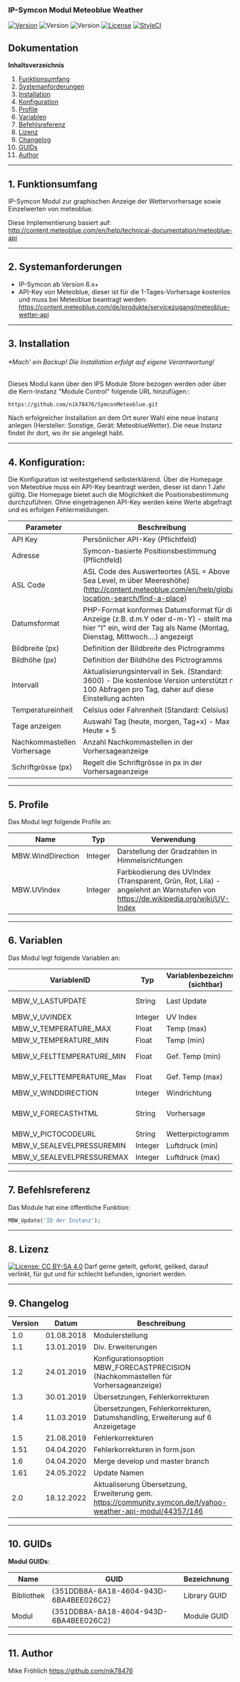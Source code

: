 ### IP-Symcon Modul Meteoblue Weather

[![Version](https://img.shields.io/badge/Symcon_Version-5.0-red.svg)](https://www.symcon.de/service/dokumentation/entwicklerbereich/sdk-tools/sdk-php/)
![Version](https://img.shields.io/badge/Modul_Version-1.0-blue.svg)
![Version](https://img.shields.io/badge/Code-PHP-blue.svg)
[![License](https://img.shields.io/badge/License-CC%20BY--NC--SA%204.0-green.svg)](https://creativecommons.org/licenses/by-nc-sa/4.0/)
[![StyleCI](https://github.styleci.io/repos/136796530/shield?branch=master)](https://github.styleci.io/repos/136796530)

## Dokumentation

**Inhaltsverzeichnis**

1. [Funktionsumfang](#1-funktionsumfang) 
2. [Systemanforderungen](#2-systemanforderungen)
3. [Installation](#3-installation)
4. [Konfiguration](#4-konfiguration)
5. [Profile](#5-profile)
6. [Variablen](#6-variablen)
7. [Befehlsreferenz](#7-befehlsreferenz)
8. [Lizenz](#8-lizenz) 
9. [Changelog](#9-changelog) 
10. [GUIDs](#10-GUIDs) 
11. [Author](#11-author) 

---
## 1. Funktionsumfang

IP-Symcon Modul zur graphischen Anzeige der Wettervorhersage
sowie Einzelwerten von meteoblue.

Diese Implementierung basiert auf:
http://content.meteoblue.com/en/help/technical-documentation/meteoblue-api 

---
## 2. Systemanforderungen
- IP-Symcon ab Version 6.x+
- API-Key von Meteoblue, dieser ist für die 1-Tages-Vorhersage kostenlos und
  muss bei Meteoblue beantragt werden: 
  https://content.meteoblue.com/de/produkte/servicezugang/meteoblue-wetter-api

---
## 3. Installation
###### **Mach' ein Backup! Die Installation erfolgt auf eigene Verantwortung!*

Dieses Modul kann über den IPS Module Store bezogen werden oder über die 
Kern-Instanz "Module Control" folgende URL hinzufügen::

`https://github.com/nik78476/SymconMeteoblue.git`

Nach erfolgreicher Installation an dem Ort eurer Wahl eine neue Instanz
anlegen (Hersteller: Sonstige, Gerät: MeteoblueWetter). 
Die neue Instanz findet ihr dort, wo ihr sie angelegt habt.

---
## 4. Konfiguration:

Die Konfiguration ist weitestgehend selbsterklärend. Über die Homepage von Meteoblue
muss ein API-Key beantragt werden, dieser ist dann 1 Jahr gültig. Die Homepage bietet
auch die Möglichkeit die Positionsbestimmung durchzuführen. Ohne eingetragenen API-Key
werden keine Werte abgefragt und es erfolgen Fehlermeldungen.


Parameter | Beschreibung
------ | ---------------------------------
API Key | Persönlicher API-Key (Pflichtfeld)
Adresse | Symcon-basierte Positionsbestimmung (Pflichtfeld)
ASL Code | ASL Code des Auswerteortes (ASL = Above Sea Level, m über Meereshöhe) (http://content.meteoblue.com/en/help/global-location-search/find-a-place)
Datumsformat | PHP-Format konformes Datumsformat für die Anzeige (z.B. d.m.Y oder d-m-Y) - stellt man hier "l" ein, wird der Tag als Name (Montag, Dienstag, Mittwoch....) angezeigt
Bildbreite (px) | Definition der Bildbreite des Pictrogramms
Bildhöhe (px) | Definition der Bildhöhe des Pictrogramms
Intervall | Aktualisierungsintervall in Sek. (Standard: 3600) - Die kostenlose Version unterstützt nur 100 Abfragen pro Tag, daher auf diese Einstellung achten
Temperatureinheit | Celsius oder Fahrenheit (Standard: Celsius)
Tage anzeigen | Auswahl Tag (heute, morgen, Tag+x) - Max Heute + 5
Nachkommastellen Vorhersage | Anzahl Nachkommastellen in der Vorhersageanzeige
Schriftgrösse (px) | Regelt die Schriftgrösse in px in der Vorhersageanzeige

---
## 5. Profile

Das Modul legt folgende Profile an:

Name | Typ | Verwendung
------ | ------ | ---------------------------------
MBW.WindDirection | Integer | Darstellung der Gradzahlen in Himmelsrichtungen
MBW.UVIndex | Integer | Farbkodierung des UVIndex (Transparent, Grün, Rot, Lila) - angelehnt an Warnstufen von https://de.wikipedia.org/wiki/UV-Index

---
## 6. Variablen

Das Modul legt folgende Variablen an:

VariablenID | Typ | Variablenbezeichnung (sichtbar) | Profil| Beschreibung
------ | ------ |------|------ | ---------------------------------
MBW_V_LASTUPDATE|String | Last Update | | Letzte Datenaktualisierung
MBW_V_UVINDEX|Integer | UV Index | MBW.UVIndex| UV Index
MBW_V_TEMPERATURE_MAX|Float | Temp (max) | ~Temperature | Maximale Temperatur 
MBW_V_TEMPERATURE_MIN|Float | Temp (min) | ~Temperature | Minimale Temperatur 
MBW_V_FELTTEMPERATURE_MIN|Float | Gef. Temp (min) | ~Temperature | Gefühlte Minimaltemperatur 
MBW_V_FELTTEMPERATURE_Max|Float | Gef. Temp (max) | ~Temperature | Gefühlte Maximaltemperatur 
MBW_V_WINDDIRECTION|Integer | Windrichtung | MBW.WindDirection | Windrichtung 
MBW_V_FORECASTHTML|String|Vorhersage|~HTMLBox|Vorhersagedarstellung HTML für Anz. Tage aus den Parametern
MBW_V_PICTOCODEURL|String|Wetterpictogramm|~HTMLBox|Wetterpictogramm
MBW_V_SEALEVELPRESSUREMIN|Integer|Luftdruck (min)| |Luftdruck min. in hPa
MBW_V_SEALEVELPRESSUREMAX|Integer|Luftdruck (max)| |Luftdruck max. in hPa
       

---
## 7. Befehlsreferenz

Das Module hat eine öffentliche Funktion: 
```php
MBW_Update('ID der Instanz');
```
---
## 8. Lizenz

[![License: CC BY-SA 4.0](https://img.shields.io/badge/License-CC%20BY--SA%204.0-lightgrey.svg)](https://creativecommons.org/licenses/by-sa/4.0/)
Darf gerne geteilt, geforkt, geliked, darauf verlinkt, für gut und für schlecht befunden, ignoriert werden.

---
## 9. Changelog

Version     | Datum      | Beschreibung
----------- | -----------| -------------------
1.0        | 01.08.2018 | Modulerstellung
1.1        | 13.01.2019 | Div. Erweiterungen
1.2        | 24.01.2019 | Konfigurationsoption MBW_FORECASTPRECISION (Nachkommastellen für Vorhersageanzeige)
1.3        | 30.01.2019 | Übersetzungen, Fehlerkorrekturen
1.4        | 11.03.2019 | Übersetzungen, Fehlerkorrekturen, Datumshandling, Erweiterung auf 6 Anzeigetage
1.5        | 21.08.2019 | Fehlerkorrekturen
1.51       | 04.04.2020 | Fehlerkorrekturen in form.json
1.6        | 04.04.2020 | Merge develop und master branch
1.61       | 24.05.2022 | Update Namen 
2.0        | 18.12.2022 | Aktualiserung Übersetzung, Erweiterung gem. https://community.symcon.de/t/yahoo-weather-api-modul/44357/146 


---
## 10. GUIDs

__Modul GUIDs__:

 Name       | GUID                                   | Bezeichnung  |
------------| -------------------------------------- | -------------|
Bibliothek  | {351DDB8A-8A18-4604-943D-6BA4BEE026C2} | Library GUID |
Modul       | {351DDB8A-8A18-4604-943D-6BA4BEE026C2} | Module GUID  |

---
## 11. Author

Mike Fröhlich
https://github.com/nik78476
